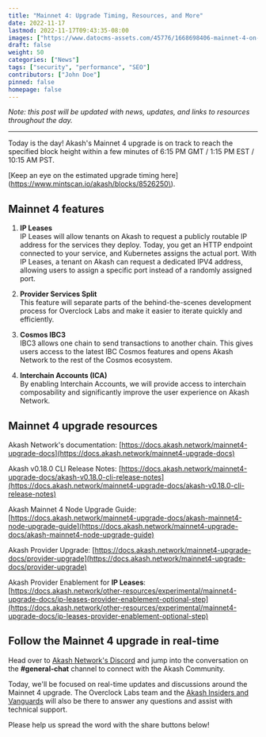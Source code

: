 ```yaml
---
title: "Mainnet 4: Upgrade Timing, Resources, and More"
date: 2022-11-17
lastmod: 2022-11-17T09:43:35-08:00
images: ["https://www.datocms-assets.com/45776/1668698406-mainnet-4-on-akash-network.png"]
draft: false
weight: 50
categories: ["News"]
tags: ["security", "performance", "SEO"]
contributors: ["John Doe"]
pinned: false
homepage: false
---
```

_Note: this post will be updated with news, updates, and links to resources throughout the day._

* * *

Today is the day! Akash's Mainnet 4 upgrade is on track to reach the specified block height within a few minutes of 6:15 PM GMT / 1:15 PM EST / 10:15 AM PST.

[Keep an eye on the estimated upgrade timing here](https://www.mintscan.io/akash/blocks/8526250\).

Mainnet 4 features
------------------

1.  **IP Leases**  
    IP Leases will allow tenants on Akash to request a publicly routable IP address for the services they deploy. Today, you get an HTTP endpoint connected to your service, and Kubernetes assigns the actual port. With IP Leases, a tenant on Akash can request a dedicated IPV4 address, allowing users to assign a specific port instead of a randomly assigned port.
    
2.  **Provider Services Split**  
    This feature will separate parts of the behind-the-scenes development process for Overclock Labs and make it easier to iterate quickly and efficiently.
    
3.  **Cosmos IBC3**  
    IBC3 allows one chain to send transactions to another chain. This gives users access to the latest IBC Cosmos features and opens Akash Network to the rest of the Cosmos ecosystem.
    
4.  **Interchain Accounts (ICA)**  
    By enabling Interchain Accounts, we will provide access to interchain composability and significantly improve the user experience on Akash Network.
    

Mainnet 4 upgrade resources
---------------------------

Akash Network's documentation: [https://docs.akash.network/mainnet4-upgrade-docs](https://docs.akash.network/mainnet4-upgrade-docs)

Akash v0.18.0 CLI Release Notes: [https://docs.akash.network/mainnet4-upgrade-docs/akash-v0.18.0-cli-release-notes](https://docs.akash.network/mainnet4-upgrade-docs/akash-v0.18.0-cli-release-notes)

Akash Mainnet 4 Node Upgrade Guide: [https://docs.akash.network/mainnet4-upgrade-docs/akash-mainnet4-node-upgrade-guide](https://docs.akash.network/mainnet4-upgrade-docs/akash-mainnet4-node-upgrade-guide)

Akash Provider Upgrade: [https://docs.akash.network/mainnet4-upgrade-docs/provider-upgrade](https://docs.akash.network/mainnet4-upgrade-docs/provider-upgrade)

Akash Provider Enablement for **IP Leases**: [https://docs.akash.network/other-resources/experimental/mainnet4-upgrade-docs/ip-leases-provider-enablement-optional-step](https://docs.akash.network/other-resources/experimental/mainnet4-upgrade-docs/ip-leases-provider-enablement-optional-step)

Follow the Mainnet 4 upgrade in real-time
-----------------------------------------

Head over to [Akash Network's Discord](https://discord.com/invite/akash) and jump into the conversation on the **#general-chat** channel to connect with the Akash Community.

Today, we'll be focused on real-time updates and discussions around the Mainnet 4 upgrade. The Overclock Labs team and the [Akash Insiders and Vanguards](https://akash.network/community) will also be there to answer any questions and assist with technical support.

Please help us spread the word with the share buttons below!